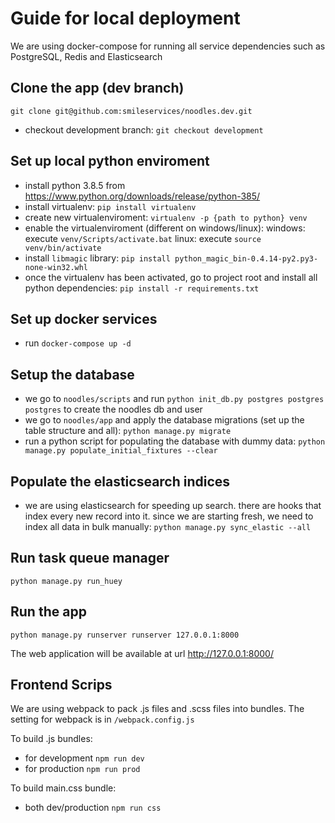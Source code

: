 # Guide for local deployment

We are using docker-compose for running all service dependencies 
such as PostgreSQL, Redis and Elasticsearch

## Clone the app (dev branch)
`git clone git@github.com:smileservices/noodles.dev.git`
- checkout development branch: `git checkout development`

## Set up local python enviroment
- install python 3.8.5 from https://www.python.org/downloads/release/python-385/ 
- install virtualenv: `pip install virtualenv`
- create new virtualenviroment: `virtualenv -p {path to python} venv`
- enable the virtualenviroment (different on windows/linux):
    windows: execute `venv/Scripts/activate.bat`
    linux: execute `source venv/bin/activate`
- install `libmagic` library: `pip install python_magic_bin-0.4.14-py2.py3-none-win32.whl`
- once the virtualenv has been activated, go to project root and install all python dependencies:
`pip install -r requirements.txt`

## Set up docker services
- run `docker-compose up -d`

## Setup the database
- we go to `noodles/scripts` and run `python init_db.py postgres postgres postgres` to create the noodles db and user
- we go to `noodles/app` and apply the database migrations (set up the table structure and all):
`python manage.py migrate`
- run a python script for populating the database with dummy data:
`python manage.py populate_initial_fixtures --clear`

## Populate the elasticsearch indices
- we are using elasticsearch for speeding up search. there are hooks that index every new record into it. 
since we are starting fresh, we need to index all data in bulk manually:
`python manage.py sync_elastic --all`

## Run task queue manager
`python manage.py run_huey`

## Run the app
`python manage.py runserver runserver 127.0.0.1:8000`

The web application will be available at url http://127.0.0.1:8000/

## Frontend Scrips
We are using webpack to pack .js files and .scss files into bundles. The setting for webpack is in `/webpack.config.js`

To build .js bundles:
- for development `npm run dev`
- for production `npm run prod`

To build main.css bundle: 
- both dev/production `npm run css`
